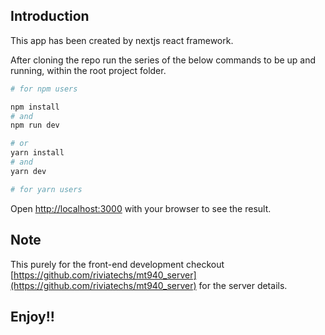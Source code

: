 ## Introduction

This app has been created by nextjs react framework.

After cloning the repo run the series of the below commands to be up and running, within the root project folder.

```bash
# for npm users

npm install
# and
npm run dev

# or
yarn install
# and
yarn dev

# for yarn users
```

Open [http://localhost:3000](http://localhost:3000) with your browser to see the result.

## Note

This purely for the front-end development checkout [https://github.com/riviatechs/mt940_server](https://github.com/riviatechs/mt940_server) for the server details.

## Enjoy!!
